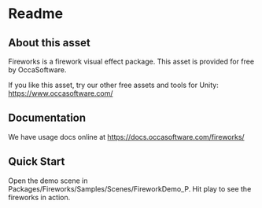 # Readme

## About this asset
Fireworks is a firework visual effect package.
This asset is provided for free by OccaSoftware.

If you like this asset, try our other free assets and tools for Unity: 
https://www.occasoftware.com/

## Documentation
We have usage docs online at https://docs.occasoftware.com/fireworks/

## Quick Start
Open the demo scene in Packages/Fireworks/Samples/Scenes/FireworkDemo_P.
Hit play to see the fireworks in action.